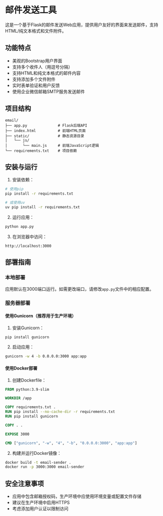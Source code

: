 # 邮件发送工具

这是一个基于Flask的邮件发送Web应用，提供用户友好的界面来发送邮件，支持HTML/纯文本格式和文件附件。

## 功能特点

- 美观的Bootstrap用户界面
- 支持多个收件人（用逗号分隔）
- 支持HTML和纯文本格式的邮件内容
- 支持添加多个文件附件
- 实时表单验证和用户反馈
- 使用企业微信邮箱SMTP服务发送邮件

## 项目结构

```
email/
├── app.py              # Flask后端API
├── index.html          # 前端HTML页面
├── static/             # 静态资源目录
│   └── js/             
│       └── main.js     # 前端JavaScript逻辑
└── requirements.txt    # 项目依赖
```

## 安装与运行

1. 安装依赖：

```bash
# 使用pip
pip install -r requirements.txt

# 或使用uv
uv pip install -r requirements.txt
```

2. 运行应用：

```bash
python app.py
```

3. 在浏览器中访问：

```
http://localhost:3000
```

## 部署指南

### 本地部署

应用默认在3000端口运行。如需更改端口，请修改`app.py`文件中的相应配置。

### 服务器部署

#### 使用Gunicorn（推荐用于生产环境）

1. 安装Gunicorn：

```bash
pip install gunicorn
```

2. 启动应用：

```bash
gunicorn -w 4 -b 0.0.0.0:3000 app:app
```

#### 使用Docker部署

1. 创建Dockerfile：

```dockerfile
FROM python:3.9-slim

WORKDIR /app

COPY requirements.txt .
RUN pip install --no-cache-dir -r requirements.txt
RUN pip install gunicorn

COPY . .

EXPOSE 3000

CMD ["gunicorn", "-w", "4", "-b", "0.0.0.0:3000", "app:app"]
```

2. 构建并运行Docker镜像：

```bash
docker build -t email-sender .
docker run -p 3000:3000 email-sender
```

## 安全注意事项

- 应用中包含邮箱授权码，生产环境中应使用环境变量或配置文件存储
- 建议在生产环境中启用HTTPS
- 考虑添加用户认证以限制访问
